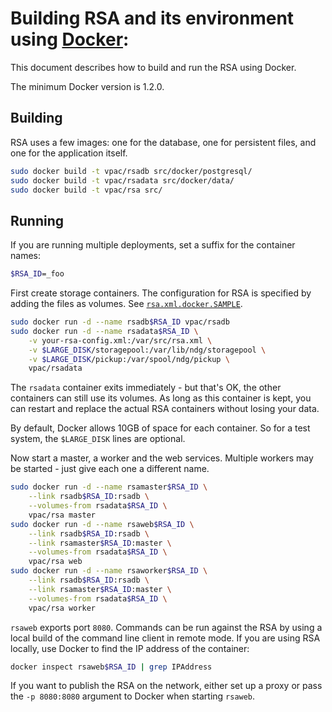 # Building RSA and its environment using [Docker](http://docker.com):

This document describes how to build and run the RSA using Docker.

The minimum Docker version is 1.2.0.

## Building

RSA uses a few images: one for the database, one for persistent files, and one
for the application itself.

```bash
sudo docker build -t vpac/rsadb src/docker/postgresql/
sudo docker build -t vpac/rsadata src/docker/data/
sudo docker build -t vpac/rsa src/
```

## Running

If you are running multiple deployments, set a suffix for the container names:

```bash
$RSA_ID=_foo
```

First create storage containers. The configuration for RSA is specified by
adding the files as volumes. See [`rsa.xml.docker.SAMPLE`][rsa.xml].

```bash
sudo docker run -d --name rsadb$RSA_ID vpac/rsadb
sudo docker run -d --name rsadata$RSA_ID \
    -v your-rsa-config.xml:/var/src/rsa.xml \
    -v $LARGE_DISK/storagepool:/var/lib/ndg/storagepool \
    -v $LARGE_DISK/pickup:/var/spool/ndg/pickup \
    vpac/rsadata
```

The `rsadata` container exits immediately - but that's OK, the other containers
can still use its volumes. As long as this container is kept, you can restart
and replace the actual RSA containers without losing your data.

By default, Docker allows 10GB of space for each container. So for a test
system, the `$LARGE_DISK` lines are optional.

Now start a master, a worker and the web services. Multiple workers may be
started - just give each one a different name.

```bash
sudo docker run -d --name rsamaster$RSA_ID \
    --link rsadb$RSA_ID:rsadb \
    --volumes-from rsadata$RSA_ID \
    vpac/rsa master
sudo docker run -d --name rsaweb$RSA_ID \
    --link rsadb$RSA_ID:rsadb \
    --link rsamaster$RSA_ID:master \
    --volumes-from rsadata$RSA_ID \
    vpac/rsa web
sudo docker run -d --name rsaworker$RSA_ID \
    --link rsadb$RSA_ID:rsadb \
    --link rsamaster$RSA_ID:master \
    --volumes-from rsadata$RSA_ID \
    vpac/rsa worker
```

`rsaweb` exports port `8080`. Commands can be run against the RSA by using a
local build of the command line client in remote mode. If you are using RSA
locally, use Docker to find the IP address of the container:

```bash
docker inspect rsaweb$RSA_ID | grep IPAddress
```

If you want to publish the RSA on the network, either set up a proxy or pass
the `-p 8080:8080` argument to Docker when starting `rsaweb`.

[rsa.xml]: ../src/storagemanager/config/rsa.xml.docker.SAMPLE

